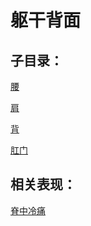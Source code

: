 # 躯干背面## 子目录：[腰](https://www.gmzyjc.com/read/biaoxian/cat_腰.md)[肩](https://www.gmzyjc.com/read/biaoxian/cat_肩.md)[背](https://www.gmzyjc.com/read/biaoxian/cat_背.md)[肛门](https://www.gmzyjc.com/read/biaoxian/cat_肛门.md)## 相关表现： [脊中冷痛](https://www.gmzyjc.com/search/result?wd=脊中冷痛)
